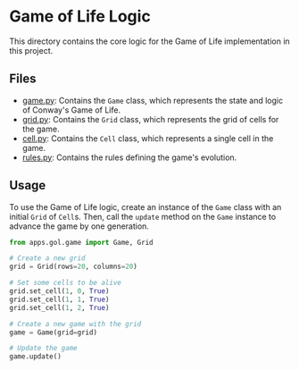 # Game of Life Logic

This directory contains the core logic for the Game of Life implementation in this project.

## Files

- [game.py](game.py): Contains the `Game` class, which represents the state and logic of Conway's Game of Life.
- [grid.py](grid.py): Contains the `Grid` class, which represents the grid of cells for the game.
- [cell.py](cell.py): Contains the `Cell` class, which represents a single cell in the game.
- [rules.py](rules.py): Contains the rules defining the game's evolution.

## Usage

To use the Game of Life logic, create an instance of the `Game` class with an initial `Grid` of `Cell`s. Then, call the `update` method on the `Game` instance to advance the game by one generation.

```python
from apps.gol.game import Game, Grid

# Create a new grid
grid = Grid(rows=20, columns=20)

# Set some cells to be alive
grid.set_cell(1, 0, True)
grid.set_cell(1, 1, True)
grid.set_cell(1, 2, True)

# Create a new game with the grid
game = Game(grid=grid)

# Update the game
game.update()
```
